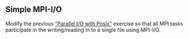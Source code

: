 ## Simple MPI-I/O 

Modify the previous ["Parallel I/O with Posix"](../posix-io) exercise
so that all MPI tasks participate in the writing/reading in to a
single file using MPI-I/O.
